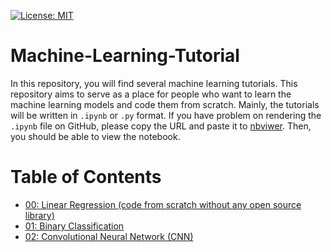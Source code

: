 [![License: MIT](https://img.shields.io/badge/License-MIT-yellow.svg)](https://opensource.org/licenses/MIT)
# Machine-Learning-Tutorial

In this repository, you will find several machine learning tutorials. This repository aims to serve as a place for people who want to learn the machine learning models and code them from scratch. Mainly, the tutorials will be written in `.ipynb` or `.py` format. If you have problem on rendering the `.ipynb` file on GitHub, please copy the URL and paste it to [nbviwer](https://nbviewer.jupyter.org/). Then, you should be able to view the notebook.

# Table of Contents
- [00: Linear Regression (code from scratch without any open source library)](https://github.com/starkbao/Machine-Learning-Tutorial/tree/edit/00_Linear-Regression)
- [01: Binary Classification](https://github.com/starkbao/Machine-Learning-Tutorial/tree/edit/01_Binary-Classification)
- [02: Convolutional Neural Network (CNN)]()
